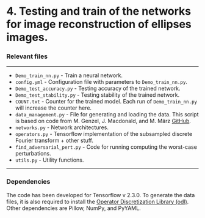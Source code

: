 # 4. Testing and train of the networks for image reconstruction of ellipses images.

### Relevant files

------------------------------

* `Demo_train_nn.py` - Train a neural network.
* `config.yml` - Configuration file with parameters to `Demo_train_nn.py`.
* `Demo_test_accuracy.py` - Testing accuracy of the trained network.
* `Demo_test_stability.py` - Testing stability of the trained network.
* `COUNT.txt` - Counter for the trained model. Each run of `Demo_train_nn.py` will increase the counter here.
* `data_management.py` - File for generating and loading the data. This script is based on code from M. Genzel, J. Macdonald, and M. März [GitHub](https://github.com/jmaces/robust-nets).
* `networks.py` - Network architectures.
* `operators.py` - Tensorflow implementation of the subsampled discrete Fourier transform + other stuff.
* `find_adversarial_pert.py` - Code for running computing the worst-case perturbations.
* `utils.py` - Utility functions.

------------------------------

### Dependencies 

The code has been developed for Tensorflow v 2.3.0. To generate the data files, it is also required to install the 
[Operator Discretization Library (odl)](https://odlgroup.github.io/odl/). Other dependencies are Pillow, NumPy, and PyYAML. 

#


